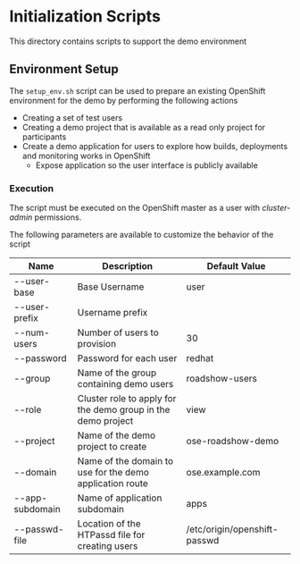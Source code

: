 # Initialization Scripts

This directory contains scripts to support the demo environment

## Environment Setup

The `setup_env.sh` script can be used to prepare an existing OpenShift environment for the demo by performing the following actions

* Creating a set of test users
* Creating a demo project that is available as a read only project for participants
* Create a demo application for users to explore how builds, deployments and monitoring works in OpenShift
	* Expose application so the user interface is publicly available

### Execution

The script must be executed on the OpenShift master as a user with *cluster-admin* permissions.

The following parameters are available to customize the behavior of the script

|Name| Description | Default Value|
|--------|----------------|--------------------|
|--user-base|Base Username|user|
|--user-prefix|Username prefix| |
|--num-users|Number of users to provision|30|
|--password|Password for each user| redhat
|--group|Name of the group containing demo users | roadshow-users|
|--role | Cluster role to apply for the demo group in the demo project | view |
|--project | Name of the demo project to create | ose-roadshow-demo |
|--domain | Name of the domain to use for the demo application route | ose.example.com |
|--app-subdomain| Name of application subdomain | apps |
| --passwd-file| Location of the HTPassd file for creating users | /etc/origin/openshift-passwd |


